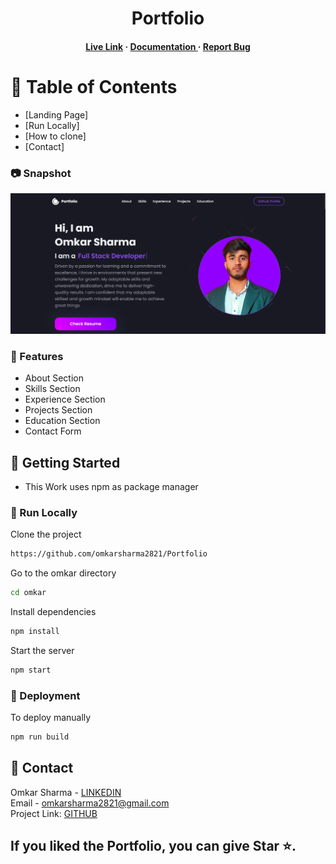 <div align='center'>

<h1>Portfolio</h1>

<h4> <a href=https://portfolio-weut.onrender.com/>Live Link</a> <span> · </span> <a href="https://github.com/omkarsharma2821/Portfolio/blob/master/README.md"> Documentation </a> <span> · </span> <a href="https://github.com/omkarsharma2821/Portfolio/issues"> Report Bug </a> <span> </h4>
</div>

# :notebook_with_decorative_cover: Table of Contents

- [Landing Page]
- [Run Locally]
- [How to clone]
- [Contact] 


### :camera: Snapshot
<div align="center"> <a href="https://portfolio-weut.onrender.com/"><img src=https://github.com/omkarsharma2821/Portfolio/blob/main/screenshot/Screenshot%202023-12-28%20150322.png></a> </div>

### :dart: Features

- About Section
- Skills Section
- Experience Section
- Projects Section
- Education Section
- Contact Form
  
## :toolbox: Getting Started
- This Work uses npm as package manager

### :running: Run Locally

Clone the project

```bash
https://github.com/omkarsharma2821/Portfolio
```
Go to the omkar directory
```bash
cd omkar
```
Install dependencies
```bash
npm install
```
Start the server
```bash
npm start
```

### :triangular_flag_on_post: Deployment

To deploy manually 
```bash
npm run build
```


## :handshake: Contact

Omkar Sharma - [LINKEDIN](https://www.linkedin.com/in/omkarsharmaa/) <br>
Email - omkarsharma2821@gmail.com <br>
Project Link: [GITHUB](https://github.com/omkarsharma2821/Portfolio) 

## If you liked the Portfolio, you can give Star ⭐.
